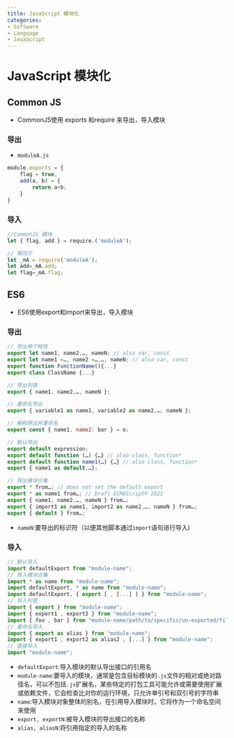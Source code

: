 ```yaml
---
title: JavaScript 模块化
categories:
- Software
- Language
- JavaScript
---
```

# JavaScript 模块化

## Common JS

- CommonJS使用 exports 和require 来导出，导入模块

### 导出

- `moduleA.js`

```js
module.exports = {
    flag = true,
    add(a, b) = {
        return a+b;
    }
}
```

### 导入

```javascript
//CommonJS 模块
let { flag, add } = require.('moduleA');

// 等同于
let _mA = require('moduleA');
let add=_mA.add;
let flag=_mA.flag;
```

## ES6

- ES6使用export和import来导出，导入模块

### 导出

```js
// 导出单个特性
export let name1, name2,…, nameN; // also var, const
export let name1 =…, name2 =…,…, nameN; // also var, const
export function FunctionName(){...}
export class ClassName {...}

// 导出列表
export { name1, name2,…, nameN };

// 重命名导出
export { variable1 as name1, variable2 as name2,…, nameN };

// 解构导出并重命名
export const { name1, name2: bar } = o;

// 默认导出
export default expression;
export default function (…) {…} // also class, function*
export default function name1(…) {…} // also class, function*
export { name1 as default,…};

// 导出模块合集
export * from…; // does not set the default export
export * as name1 from…; // Draft ECMAScript® 2O21
export { name1, name2,…, nameN } from…;
export { import1 as name1, import2 as name2,…, nameN } from…;
export { default } from…;
```

- `nameN`:要导出的标识符（以便其他脚本通过`import`语句进行导入)

### 导入

```js
// 默认导入
import defaultExport from "module-name";
// 导入模块合集
import * as name from "module-name";
import defaultExport, * as name from "module-name";
import defaultExport, { export [ , [...] ] } from "module-name";
// 导入列表
import { export } from "module-name";
import { export1 , export2 } from "module-name";
import { foo , bar } from "module-name/path/to/specific/un-exported/file";
// 重命名导入
import { export as alias } from "module-name";
import { export1 , export2 as alias2 , [...] } from "module-name";
// 直接导入
import "module-name";
```

- `defaultExport`:导入模块的默认导出接口的引用名
- `module-name`:要导入的模块，通常是包含目标模块的`.js`文件的相对或绝对路径名，可以不包括`.js`扩展名，某些特定的打包工具可能允许或需要使用扩展或依赖文件，它会检查比对你的运行环境，只允许单引号和双引号的字符串
- `name`:导入模块对象整体的别名，在引用导入模块时，它将作为一个命名空间来使用
- `export, exportN`:被导入模块的导出接口的名称
- `alias, aliasN`:将引用指定的导入的名称